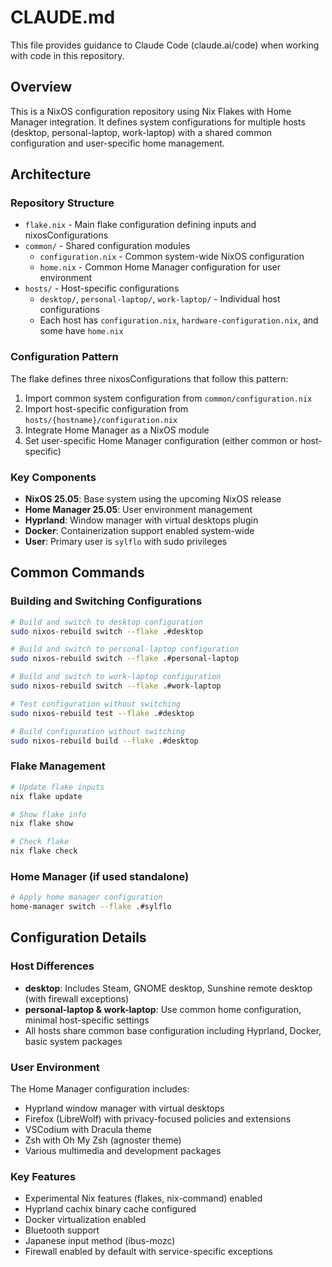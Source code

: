 # CLAUDE.md

This file provides guidance to Claude Code (claude.ai/code) when working with code in this repository.

## Overview

This is a NixOS configuration repository using Nix Flakes with Home Manager integration. It defines system configurations for multiple hosts (desktop, personal-laptop, work-laptop) with a shared common configuration and user-specific home management.

## Architecture

### Repository Structure
- `flake.nix` - Main flake configuration defining inputs and nixosConfigurations
- `common/` - Shared configuration modules
  - `configuration.nix` - Common system-wide NixOS configuration
  - `home.nix` - Common Home Manager configuration for user environment
- `hosts/` - Host-specific configurations
  - `desktop/`, `personal-laptop/`, `work-laptop/` - Individual host configurations
  - Each host has `configuration.nix`, `hardware-configuration.nix`, and some have `home.nix`

### Configuration Pattern
The flake defines three nixosConfigurations that follow this pattern:
1. Import common system configuration from `common/configuration.nix`
2. Import host-specific configuration from `hosts/{hostname}/configuration.nix`
3. Integrate Home Manager as a NixOS module
4. Set user-specific Home Manager configuration (either common or host-specific)

### Key Components
- **NixOS 25.05**: Base system using the upcoming NixOS release
- **Home Manager 25.05**: User environment management
- **Hyprland**: Window manager with virtual desktops plugin
- **Docker**: Containerization support enabled system-wide
- **User**: Primary user is `sylflo` with sudo privileges

## Common Commands

### Building and Switching Configurations
```bash
# Build and switch to desktop configuration
sudo nixos-rebuild switch --flake .#desktop

# Build and switch to personal-laptop configuration  
sudo nixos-rebuild switch --flake .#personal-laptop

# Build and switch to work-laptop configuration
sudo nixos-rebuild switch --flake .#work-laptop

# Test configuration without switching
sudo nixos-rebuild test --flake .#desktop

# Build configuration without switching
sudo nixos-rebuild build --flake .#desktop
```

### Flake Management
```bash
# Update flake inputs
nix flake update

# Show flake info
nix flake show

# Check flake
nix flake check
```

### Home Manager (if used standalone)
```bash
# Apply home manager configuration
home-manager switch --flake .#sylflo
```

## Configuration Details

### Host Differences
- **desktop**: Includes Steam, GNOME desktop, Sunshine remote desktop (with firewall exceptions)
- **personal-laptop & work-laptop**: Use common home configuration, minimal host-specific settings
- All hosts share common base configuration including Hyprland, Docker, basic system packages

### User Environment
The Home Manager configuration includes:
- Hyprland window manager with virtual desktops
- Firefox (LibreWolf) with privacy-focused policies and extensions
- VSCodium with Dracula theme
- Zsh with Oh My Zsh (agnoster theme)
- Various multimedia and development packages

### Key Features
- Experimental Nix features (flakes, nix-command) enabled
- Hyprland cachix binary cache configured
- Docker virtualization enabled
- Bluetooth support
- Japanese input method (ibus-mozc)
- Firewall enabled by default with service-specific exceptions